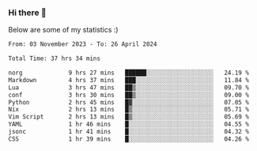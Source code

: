 ### Hi there 👋
Below are some of my statistics :)

<!--START_SECTION:waka-->

```txt
From: 03 November 2023 - To: 26 April 2024

Total Time: 37 hrs 34 mins

norg             9 hrs 27 mins   ██████░░░░░░░░░░░░░░░░░░░   24.19 %
Markdown         4 hrs 37 mins   ███░░░░░░░░░░░░░░░░░░░░░░   11.84 %
Lua              3 hrs 47 mins   ██▒░░░░░░░░░░░░░░░░░░░░░░   09.70 %
conf             3 hrs 30 mins   ██▒░░░░░░░░░░░░░░░░░░░░░░   09.00 %
Python           2 hrs 45 mins   █▓░░░░░░░░░░░░░░░░░░░░░░░   07.05 %
Nix              2 hrs 13 mins   █▒░░░░░░░░░░░░░░░░░░░░░░░   05.71 %
Vim Script       2 hrs 13 mins   █▒░░░░░░░░░░░░░░░░░░░░░░░   05.69 %
YAML             1 hr 46 mins    █░░░░░░░░░░░░░░░░░░░░░░░░   04.55 %
jsonc            1 hr 41 mins    █░░░░░░░░░░░░░░░░░░░░░░░░   04.32 %
CSS              1 hr 39 mins    █░░░░░░░░░░░░░░░░░░░░░░░░   04.26 %
```

<!--END_SECTION:waka-->

<!--
**KlapenHz/KlapenHz** is a ✨ _special_ ✨ repository because its `README.md` (this file) appears on your GitHub profile.

Here are some ideas to get you started:

- 🔭 I’m currently working on ...
- 🌱 I’m currently learning ...
- 👯 I’m looking to collaborate on ...
- 🤔 I’m looking for help with ...
- 💬 Ask me about ...
- 📫 How to reach me: ...
- 😄 Pronouns: ...
- ⚡ Fun fact: ...
-->
